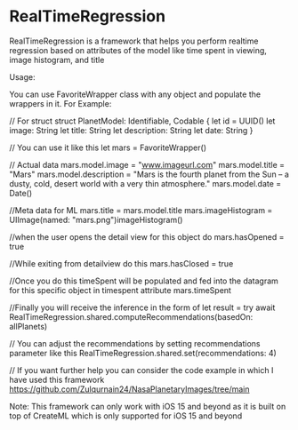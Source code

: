 # RealTimeRegression

RealTimeRegression is a framework that helps you perform realtime regression based on attributes of the model like time spent in viewing, image histogram, and title

Usage:

You can use FavoriteWrapper<T> class with any object and populate the wrappers in it.
For Example:

// For struct
struct PlanetModel: Identifiable, Codable {
    let id = UUID()
    let image: String
    let title: String
    let description: String
    let date: String
}

// You can use it like this 
let mars = FavoriteWrapper<PlanetModel>()

// Actual data
mars.model.image = "www.imageurl.com"
mars.model.title = "Mars"
mars.model.description = "Mars is the fourth planet from the Sun – a dusty, cold, desert world with a very thin atmosphere."
mars.model.date = Date()

//Meta data for ML
mars.title = mars.model.title
mars.imageHistogram = UIImage(named: "mars.png")imageHistogram()

//when the user opens the detail view for this object do
mars.hasOpened = true

//While exiting from detailview do this 
mars.hasClosed = true

//Once you do this timeSpent will be populated and fed into the datagram for this specific object in timespent attribute
mars.timeSpent

//Finally you will receive the inference in the form of 
 let result = try await RealTimeRegression.shared.computeRecommendations(basedOn: allPlanets)

// You can adjust the recommendations by setting recommendations parameter like this 
RealTimeRegression.shared.set(recommendations: 4)

// If you want further help you can consider the code example in which I have used this framework
https://github.com/Zulqurnain24/NasaPlanetaryImages/tree/main

Note: This framework can only work with iOS 15 and beyond as it is built on top of CreateML which is only supported for iOS 15 and beyond

